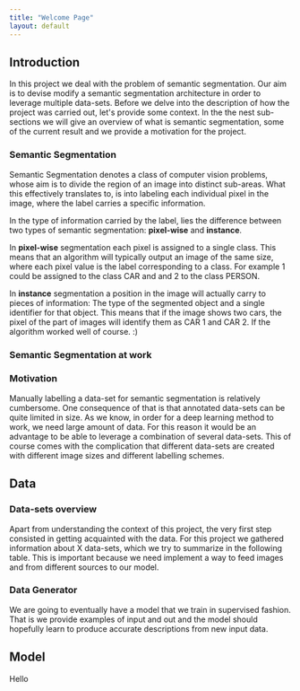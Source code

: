```yaml
---
title: "Welcome Page"
layout: default
---
```


<!--
<ul>
  {% for post in site.posts %}
    <li>
      <a href="{{ site.baseurl }}{{ post.url }}">{{ post.title }}</a>
      {{ post.excerpt }}
    </li>
  {% endfor %}
</ul>
-->

## Introduction

In this project we deal with the problem of semantic segmentation. Our aim is to devise modify a semantic segmentation
architecture in order to leverage multiple data-sets. Before we delve into the description of how the project was carried out, let's provide some context.
In the the nest sub-sections we will give an overview of what is semantic segmentation, some of the current result and we provide a motivation for the project.

### Semantic Segmentation

Semantic Segmentation denotes a class of computer vision problems, whose aim is to divide the region of an image into distinct
sub-areas. What this effectively translates to, is into labeling each individual pixel in the image, where the label carries a specific information.

In the type of information carried by the label, lies the difference between two types of semantic segmentation: **pixel-wise** and **instance**.

In **pixel-wise** segmentation each pixel is assigned to a single class. This means that an algorithm will typically output an image of the same size, where each pixel value is the label corresponding to a class. For example 1 could be assigned to the class CAR and and 2 to the class PERSON.

In **instance** segmentation a position in the image will actually carry to pieces of information: The type of the segmented object and a single identifier for that object. This means
that if the image shows two cars, the pixel of the part of images will identify them as CAR 1 and CAR 2. If the algorithm worked well of course. :)

### Semantic Segmentation at work

### Motivation

Manually labelling a data-set for semantic segmentation is relatively cumbersome. One consequence of that is that annotated data-sets can be quite limited in size. As we know, in order for
a deep learning method to work, we need large amount of data. For this reason it would be an advantage to be able to leverage a combination of several data-sets. This of course comes with the complication that different data-sets are created with different image sizes and different labelling schemes.

## Data

### Data-sets overview

Apart from understanding the context of this project, the very first step consisted in getting acquainted with the data. For this project we gathered information about X data-sets, which we try to summarize in the following table. This is important because we need implement a way to feed images and from different sources to our model.

### Data Generator

We are going to eventually have a model that we train in supervised fashion. That is we provide examples of input and out and the model should hopefully learn to produce accurate descriptions from new input data.

## Model

Hello